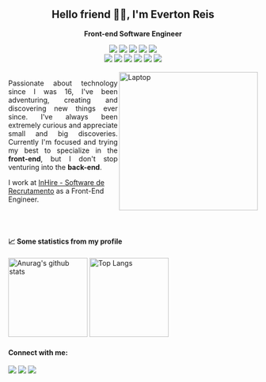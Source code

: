 <!-- Presentation -->
<h2 align="center">Hello friend 👋🏾, I'm Everton Reis</h2>
 
<!--  Title   -->
<div align="center">
 <p><strong>Front-end Software Engineer</strong></p>
</div>

<!-- Tags: Languages and Tools  -->
<div align="center">
 <img src="https://img.shields.io/badge/JAVASCRIPT-121212?style=for-the-badge&logo=javascript&logoColor=F7DF1E" />
 <img src="https://img.shields.io/badge/TYPESCRIPT-121212?style=for-the-badge&logo=typescript&logoColor=3178c6" />
 <img src="https://img.shields.io/badge/REACTJS-121212?style=for-the-badge&logo=react&logoColor=61dbfb" />
 <img src="https://img.shields.io/badge/REACT%20NATIVE-121212?style=for-the-badge&logo=react&logoColor=61dbfb" />
 <img src="https://img.shields.io/badge/Next%20JS-121212?style=for-the-badge&logo=vercel&logoColor=white" />
 <br/>
 <img src="https://img.shields.io/badge/Redux-121212?style=for-the-badge&logo=redux&logoColor=764abc" />
 <img src="https://img.shields.io/badge/SCSS-121212?style=for-the-badge&logo=sass&logoColor=cc6699" />
 <img src="https://img.shields.io/badge/python-121212?style=for-the-badge&logo=python&logoColor=4b8bbe" />
 <img src="https://img.shields.io/badge/docker-121212?style=for-the-badge&logo=docker&logoColor=0db7ed" />
 <img src="https://img.shields.io/badge/git-121212?style=for-the-badge&logo=git&logoColor=F1502f" />
 <img src="https://img.shields.io/badge/-React%20Query-121212?style=for-the-badge&logo=react%20query&logoColor=white" />
</div>

<br/>

<!-- Image: undraw.co -->
<img src="https://user-images.githubusercontent.com/55769021/209740040-523d7452-f0a7-4c4a-aeac-57984233993c.svg" min-width="350px" width="280px" align="right" alt="Laptop">

<!-- Main Content -->
<p align="justify">
 Passionate about technology since I was 16, I've been adventuring, creating and discovering new things ever since. 
 I've always been extremely curious and appreciate small and big discoveries. 
 Currently I'm focused and trying my best to specialize in the <strong>front-end</strong>, but I don't stop venturing into the <strong>back-end</strong>.

 I work at <a href="https://inhire.com.br/" target="_blank">InHire - Software de Recrutamento</a> as a Front-End Engineer.
</p>

<br/><br/>

<!-- Statistics github -->
<h4>📈 Some statistics from my profile</h4>

<div>
  <img height="160em" alt="Anurag's github stats" src="https://github-readme-stats.vercel.app/api?username=evertoont&count_private=true&theme=tokyonight"/> 
   <img height="160em" alt="Top Langs" src="https://github-readme-stats.vercel.app/api/top-langs/?username=evertoont&layout=compact&theme=tokyonight"/> 
</div>

<!-- Contact -->
<h4 align="left">Connect with me:</h4>

<a href="https://www.linkedin.com/in/evertoont/" target="_blank"><img src="https://img.shields.io/badge/-LinkedIn-%230077B5?style=for-the-badge&logo=linkedin&logoColor=white" /></a> <a href="mailto:evertoontcarmo@gmail.com"><img src="https://img.shields.io/badge/Gmail-D14836?style=for-the-badge&logo=gmail&logoColor=white" /></a> <a href="https://dev.to/evertooont"><img src="https://img.shields.io/badge/dev.to-0A0A0A?style=for-the-badge&logo=devdotto&logoColor=white" /></a>
